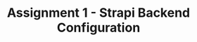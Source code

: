 ---
layout: layouts/assignment.njk
title: Assignment 1 - Strapi Backend Configuration
description: Set up a strapi deployment to localhost. Create a content type with sample content.
---